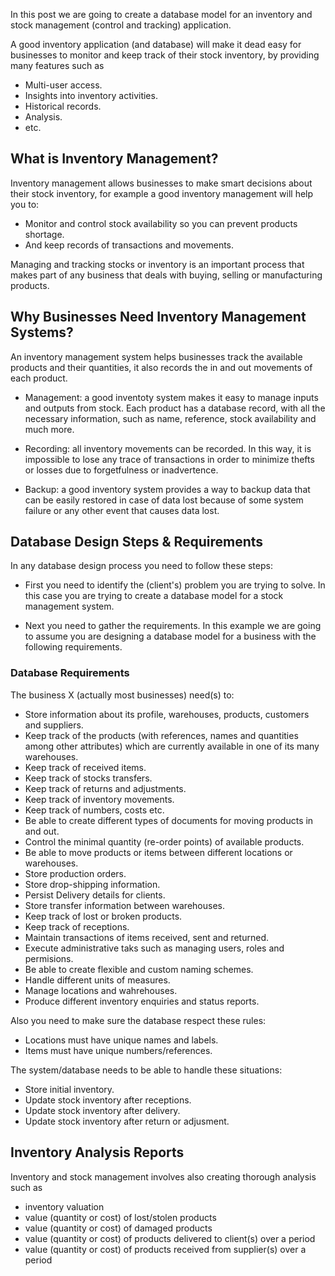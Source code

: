 In this post we are going to create a database model for an inventory and stock management (control and tracking) application.

A good inventory application (and database) will make it dead easy for businesses to monitor and keep track of their stock inventory, by providing many features such as 

* Multi-user access. 
* Insights into inventory activities.
* Historical records.
* Analysis.
* etc.

## What is Inventory Management?

Inventory management allows businesses to make smart decisions about their stock inventory, for example a good inventory management will help you to:

 * Monitor and control stock availability so you can prevent products shortage.
 * And keep records of transactions and movements.
 
Managing and tracking stocks or inventory is an important process that makes part of any business that deals with buying, selling or manufacturing products. 

## Why Businesses Need Inventory Management Systems?

An inventory management system helps businesses track the available products and their quantities, it also records the in and out movements of each product.

* Management: a good inventoty system makes it easy to manage inputs and outputs from stock. Each product has a database record, with all the necessary information, such as name, reference, stock availability and much more.

* Recording: all inventory movements can be recorded. In this way, it is impossible to lose any trace of transactions in order to minimize thefts or losses due to forgetfulness or inadvertence.


* Backup: a good inventory system provides a way to backup data that can be easily restored in case of data lost because of some system failure or any other event that causes data lost. 
    
## Database Design Steps & Requirements

In any database design process you need to follow these steps:

* First you need to identify the (client's) problem you are trying to solve. In this case you are trying to create a database model for a stock management system.

* Next you need to gather the requirements. In this example we are going to assume you are designing a database model for a business with the following requirements.

###  Database Requirements

The business X (actually most businesses) need(s) to:

* Store information about its profile, warehouses, products, customers and suppliers.
* Keep track of the products (with references, names and quantities among other attributes) which are currently available in one of its many warehouses.
* Keep track of received items.
* Keep track of stocks transfers.
* Keep track of returns and adjustments.
* Keep track of inventory movements.
* Keep track of numbers, costs etc.
* Be able to create different types of documents for moving products in and out.
* Control the minimal quantity (re-order points) of available products.
* Be able to move products or items between different locations or warehouses.
* Store production orders.
* Store drop-shipping information.
* Persist Delivery details for clients. 
* Store transfer information between warehouses.
* Keep track of lost or broken products.
* Keep track of receptions.
* Maintain transactions of items received, sent and returned.
* Execute administrative taks such as managing users, roles and permisions.
* Be able to create flexible and custom naming schemes. 
* Handle different units of measures.
* Manage locations and wahrehouses.
* Produce different inventory enquiries and status reports.

Also you need to make sure the database respect these rules:

* Locations must have unique names and labels.
* Items must have unique numbers/references.

The system/database needs to be able to handle these situations:

* Store initial inventory.
* Update stock inventory after receptions.
* Update stock inventory after delivery.
* Update stock inventory after return or adjusment.

## Inventory Analysis Reports 

Inventory and stock management involves also creating thorough analysis such as

* inventory valuation
* value (quantity or cost) of lost/stolen products
* value (quantity or cost) of damaged products
* value (quantity or cost) of products delivered to client(s) over a period
* value (quantity or cost) of products received from supplier(s) over a period



